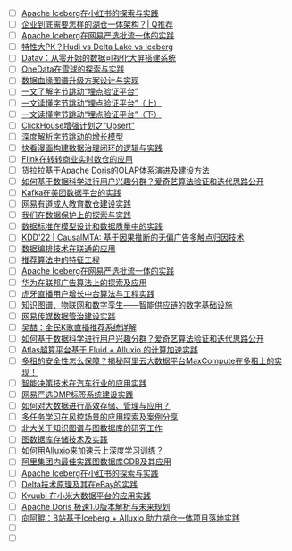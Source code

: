 - [ ] [Apache Iceberg在小红书的探索与实践](https://mp.weixin.qq.com/s/rw3iKYiHoGvTQG04nK0Y8w)
- [ ] [企业到底需要怎样的湖仓一体架构？| Q推荐](https://mp.weixin.qq.com/s/dhcGE96Xv17qhHLudpm3iQ)
- [ ] [Apache Iceberg在网易严选批流一体的实践](https://mp.weixin.qq.com/s/Ui2WRyu2eV3gqTh-kyGupw)
- [ ] [特性大PK？Hudi vs Delta Lake vs Iceberg](https://mp.weixin.qq.com/s/J_a36noSfB3GoPXvN-lVdg)
- [ ] [Datav：从零开始的数据可视化大屏搭建系统](https://mp.weixin.qq.com/s/lnT3AUyKi5suyWrdwUEUcg)
- [ ] [OneData在雪球的探索与实践](https://mp.weixin.qq.com/s/Q04RfkWRryEF3BW6WUfCvw)
- [ ] [数据血缘图谱升级方案设计与实现](https://mp.weixin.qq.com/s/S83O5yvceQfoS_KqSjfS4g)
- [ ] [一文了解字节跳动“埋点验证平台”](https://mp.weixin.qq.com/s/4SnwKSswo0LJDUg6NoaAQw)
- [ ] [一文读懂字节跳动“埋点验证平台”（上）](https://mp.weixin.qq.com/s/DFzXbWyBCANw0HtrunZx0w)
- [ ] [一文读懂字节跳动“埋点验证平台”（下）](https://mp.weixin.qq.com/s/r1_VK_my4lWGW8VS34X1iA)
- [ ] [ClickHouse增强计划之“Upsert”](https://mp.weixin.qq.com/s/mLhnMV0zBtL0wcfe5JI7Pw)
- [ ] [深度解析字节跳动的增长模型](https://mp.weixin.qq.com/s/iSGVvztetieVIyfWI3oBwg)
- [ ] [快看漫画构建数据治理闭环的逻辑与实践](https://mp.weixin.qq.com/s/Hicl4w2goaNWSn2EQyh5eA)
- [ ] [Flink在转转商业实时数仓的应用](https://mp.weixin.qq.com/s/ZNGw4OjSu2rjzE-NOhzvUg)
- [ ] [货拉拉基于Apache Doris的OLAP体系演进及建设方法](https://mp.weixin.qq.com/s/870TD6J945twluRDsc-m9w)
- [ ] [如何基于数据科学进行用户兴趣分群？爱奇艺算法验证和迭代思路公开](https://mp.weixin.qq.com/s/LlQGV7tIuafDN1fTu1050w)
- [ ] [Kafka在美团数据平台的实践](https://mp.weixin.qq.com/s/waVLtusovUkVDt7rKCcdDg)
- [ ] [网易有道成人教育数仓建设实践](https://mp.weixin.qq.com/s/a5OGZ4MtvMpvMWNUiuJQ5A)
- [ ] [我们在数据保护上的探索与实践](https://mp.weixin.qq.com/s/UoMWGusU00pOjuH9evZbew)
- [ ] [数据标准在模型设计和数据质量中的实践](https://mp.weixin.qq.com/s/vwJ5Msly418knpKOO2Jl1g)
- [ ] [KDD'22 | CausalMTA: 基于因果推断的无偏广告多触点归因技术](https://mp.weixin.qq.com/s/KJnmfIUiwYZWU3WheRL_cA)
- [ ] [数据编排技术在联通的应用](https://mp.weixin.qq.com/s/3nBa7OnblfRjQpU4yisLJw)
- [ ] [推荐算法中的特征工程](https://mp.weixin.qq.com/s/znXKG9EDEQDl7jlnpUpFCA)
- [ ] [Apache Iceberg在网易严选批流一体的实践](https://mp.weixin.qq.com/s/Ui2WRyu2eV3gqTh-kyGupw)
- [ ] [华为在联邦广告算法上的探索及应用](https://mp.weixin.qq.com/s/3_ZGEzoOG7WRuofbBFIeFw)
- [ ] [虎牙直播用户增长中台算法与工程实践](https://mp.weixin.qq.com/s/ElmGNHXkrwOD7-1Oy0EW-g)
- [ ] [知识图谱、物联网和数字孪生——智能供应链的数字基础设施](https://mp.weixin.qq.com/s/KSErtr3GzHJH33kbhj-nZg)
- [ ] [网易传媒数据管治建设实践](https://mp.weixin.qq.com/s/6BwiH5nEwAubC0ai9oh87A)
- [ ] [吴喆：全民K歌直播推荐系统详解](https://mp.weixin.qq.com/s/k_m6V31yS1NJU_pvRhANUQ)
- [ ] [如何基于数据科学进行用户兴趣分群？爱奇艺算法验证和迭代思路公开](https://mp.weixin.qq.com/s/LlQGV7tIuafDN1fTu1050w)
- [ ] [Atlas超算平台基于 Fluid + Alluxio 的计算加速实践](https://mp.weixin.qq.com/s/mHAAOv9D5oNKsejfJQsDjA)
- [ ] [多租的安全性怎么保障？揭秘阿里云大数据平台MaxCompute在多租上的实现！](https://mp.weixin.qq.com/s/kACYfL-NBKYHt9aJ2eoTog)
- [ ] [智能决策技术在汽车行业的应用实践](https://mp.weixin.qq.com/s/dRNtGzdL5mLHQ2i-IZy-7Q)
- [ ] [网易严选DMP标签系统建设实践](https://mp.weixin.qq.com/s/1nN7wy42jYEshokr0nyaxA)
- [ ] [如何对大数据进行高效存储、管理与应用？](https://mp.weixin.qq.com/s/D2Oihtha3QbNhlJch-rrtg)
- [ ] [多任务学习在风控场景的应用探索及案例分享](https://mp.weixin.qq.com/s/kNtKs4wIwd_9liaPQC_w0A)
- [ ] [北大关于知识图谱与图数据库的研究工作](https://mp.weixin.qq.com/s/tSlQOrHUwt6UeugCmnMi0g)
- [ ] [图数据库存储技术及实践](https://mp.weixin.qq.com/s/NCvw1P5AXWIsDdi2tc5J7Q)
- [ ] [如何用Alluxio来加速云上深度学习训练？](https://mp.weixin.qq.com/s/QiZnqc0LVzLtotgsxy_b3w)
- [ ] [阿里集团内最佳实践图数据库GDB及其应用](https://mp.weixin.qq.com/s/NG5LEp9InuAYYsQpLULwlw)
- [ ] [Apache Iceberg在小红书的探索与实践](https://mp.weixin.qq.com/s/rw3iKYiHoGvTQG04nK0Y8w)
- [ ] [Delta技术原理及其在eBay的实践](https://mp.weixin.qq.com/s/AYClOiI4mbsNPN8TfgF5eQ)
- [ ] [Kyuubi 在小米大数据平台的应用实践](https://mp.weixin.qq.com/s/m5OzwkBrEBcyRcCxIJesvA)
- [ ] [Apache Doris 极速1.0版本解析与未来规划](https://mp.weixin.qq.com/s/s8aYQbidIcp347maTEadNg)
- [ ] [向阿鲲：B站基于Iceberg + Alluxio 助力湖仓一体项目落地实践](https://mp.weixin.qq.com/s/pKk4hLN06P_sguQAmV5-Bw)
- [ ] []()
- [ ] []()

